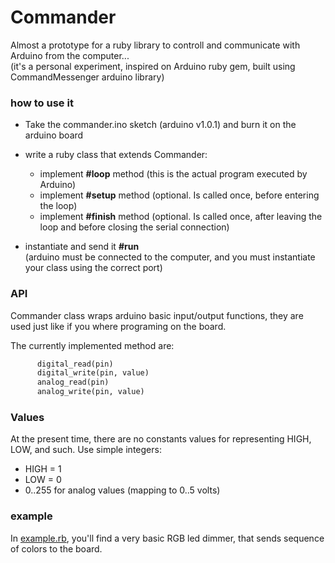 Commander
=========
Almost a prototype for a ruby library to controll and communicate with Arduino from the computer...  
(it's a personal experiment, inspired on Arduino ruby gem, built using CommandMessenger arduino library)  


### how to use it ###

* Take the commander.ino sketch (arduino v1.0.1) and burn it on the arduino board  
 
* write a ruby class that extends Commander:
  * implement **#loop** method (this is the actual program executed by Arduino)
  * implement **#setup** method (optional. Is called once, before entering the loop)
  * implement **#finish** method (optional. Is called once, after leaving the loop and before closing the serial connection)  
  
  
* instantiate and send it **#run**  
  (arduino must be connected to the computer, and you must instantiate your class using the correct port)


### API ###

  Commander class wraps arduino basic input/output functions, 
  they are used just like if you where programing on the board.
 

The currently implemented method are:


```ruby
      digital_read(pin)
      digital_write(pin, value)
      analog_read(pin)
      analog_write(pin, value)
```

### Values ###

  At the present time, there are no constants values for representing HIGH, LOW, and such.
  Use simple integers:

  * HIGH = 1
  * LOW = 0
  * 0..255 for analog values (mapping to 0..5 volts)

### example ###

  In [example.rb](example.rb), you'll find a very basic RGB led dimmer, that sends sequence of colors to the board.